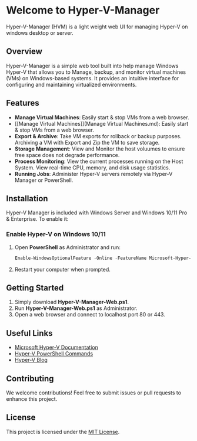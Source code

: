 # Welcome to Hyper-V-Manager

Hyper-V-Manager (HVM) is a light weight web UI for managing Hyper-V on windows desktop or server. 

## Overview
Hyper-V-Manager is a simple web tool built into help manage Windows Hyper-V that allows you to Manage, backup, and monitor virtual machines (VMs) on Windows-based systems. It provides an intuitive interface for configuring and maintaining virtualized environments.

## Features
- **Manage Virtual Machines**: Easily start & stop VMs from a web browser.
- [[Manage Virtual Machines]](Manage Virtual Machines.md): Easily start & stop VMs from a web browser. 
- **Export & Archive**: Take VM exports for rollback or backup purposes. Archiving a VM with Export and Zip the VM to save storage.
- **Storage Management**: View and Monitor the host voluumes to ensure free space does not degrade performance.
- **Process Monitoring**: View the current processes running on the Host System. View real-time CPU, memory, and disk usage statistics.
- **Running Jobs**: Administer Hyper-V servers remotely via Hyper-V Manager or PowerShell.

## Installation
Hyper-V Manager is included with Windows Server and Windows 10/11 Pro & Enterprise. To enable it:

### Enable Hyper-V on Windows 10/11
1. Open **PowerShell** as Administrator and run:
   ```powershell
   Enable-WindowsOptionalFeature -Online -FeatureName Microsoft-Hyper-V -All
   ```
2. Restart your computer when prompted.

## Getting Started
1. Simply download **Hyper-V-Manager-Web.ps1**.
2. Run **Hyper-V-Manager-Web.ps1** as Administrator.
3. Open a web browser and connect to localhost port 80 or 443.

## Useful Links
- [Microsoft Hyper-V Documentation](https://docs.microsoft.com/en-us/virtualization/hyper-v/)
- [Hyper-V PowerShell Commands](https://docs.microsoft.com/en-us/powershell/module/hyper-v/)
- [Hyper-V Blog](https://techcommunity.microsoft.com/t5/virtualization/bg-p/Virtualization)

## Contributing
We welcome contributions! Feel free to submit issues or pull requests to enhance this project.

## License
This project is licensed under the [MIT License](LICENSE).
